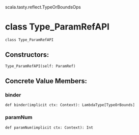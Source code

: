 scala.tasty.reflect.TypeOrBoundsOps
# class Type_ParamRefAPI

<pre><code class="language-scala" >class Type_ParamRefAPI</pre></code>
## Constructors:
<pre><code class="language-scala" >Type_ParamRefAPI(self: ParamRef)</pre></code>

## Concrete Value Members:
### binder
<pre><code class="language-scala" >def binder(implicit ctx: Context): LambdaType[TypeOrBounds]</pre></code>

### paramNum
<pre><code class="language-scala" >def paramNum(implicit ctx: Context): Int</pre></code>

